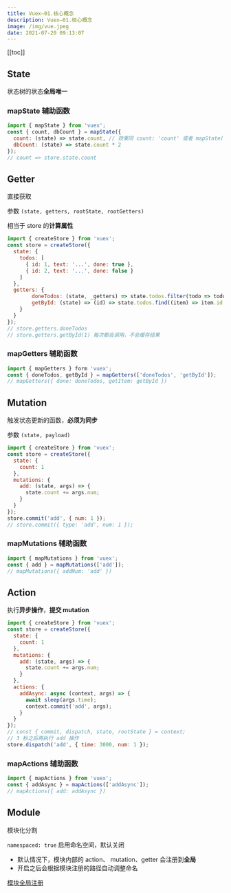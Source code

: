 ```yaml
---
title: Vuex—01.核心概念
description: Vuex—01.核心概念
image: /img/vue.jpeg
date: 2021-07-20 09:13:07
---
```


[[toc]]

## State

状态树的状态**全局唯一**

### mapState 辅助函数

```js
import { mapState } from 'vuex';
const { count, dbCount } = mapState({
  count: (state) => state.count, // 效果同 count: 'count' 或者 mapState(['count'])
  dbCount: (state) => state.count * 2
});
// count => store.state.count
```

## Getter

直接获取

参数 `(state, getters, rootState, rootGetters)` 

相当于 store 的**计算属性**

```js
import { createStore } from 'vuex';
const store = createStore({
  state: {
    todos: [
      { id: 1, text: '...', done: true },
      { id: 2, text: '...', done: false }
    ]
  },
  getters: {
    	doneTodos: (state, _getters) => state.todos.filter(todo => todo.done),
    	getById: (state) => (id) => state.todos.find((item) => item.id === id)
    }
  }
});
// store.getters.doneTodos
// store.getters.getById(1) 每次都会调用，不会缓存结果
```

### mapGetters 辅助函数

```js
import { mapGetters } form 'vuex';
const { doneTodos, getById } = mapGetters(['doneTodos', 'getById']);
// mapGetters({ done: doneTodos, getItem: getById })
```

## Mutation

触发状态更新的函数，**必须为同步**

参数 `(state, payload)`

```js
import { createStore } from 'vuex';
const store = createStore({
  state: {
    count: 1
  },
  mutations: {
    add: (state, args) => {
      state.count += args.num;
    }
  }
});
store.commit('add', { num: 1 });
// store.commit({ type: 'add', num: 1 });
```

### mapMutations 辅助函数

```js
import { mapMutations } from 'vuex';
const { add } = mapMutations(['add']);
// mapMutations({ addNum: 'add' })
```

## Action

执行**异步操作**，**提交 mutation**

```js
import { createStore } from 'vuex';
const store = createStore({
  state: {
    count: 1
  },
  mutations: {
    add: (state, args) => {
      state.count += args.num;
    }
  },
  actions: {
    addAsync: async (context, args) => {
      await sleep(args.time);
      context.commit('add', args);
    }
  }
});
// const { commit, dispatch, state, rootState } = context;
// 3 秒之后再执行 add 操作
store.dispatch('add', { time: 3000, num: 1 });
```

### mapActions 辅助函数

```js
import { mapActions } from 'vuex';
const { addAsync } = mapActions(['addAsync']);
// mapActions({ add: addAsync })
```

## Module

模块化分割

`namespaced: true` 启用命名空间，默认关闭
  - 默认情况下，模块内部的 action、 mutation、getter 会注册到**全局**
  - 开启之后会根据模块注册的路径自动调整命名

[模块全局注册](https://next.vuex.vuejs.org/zh/guide/modules.html#%E5%9C%A8%E5%B8%A6%E5%91%BD%E5%90%8D%E7%A9%BA%E9%97%B4%E7%9A%84%E6%A8%A1%E5%9D%97%E5%86%85%E8%AE%BF%E9%97%AE%E5%85%A8%E5%B1%80%E5%86%85%E5%AE%B9%EF%BC%88global-assets%EF%BC%89)